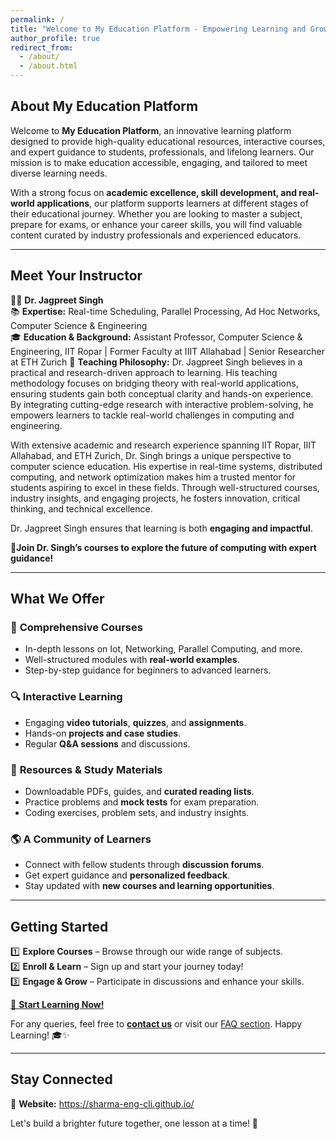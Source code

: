 ```yaml
---
permalink: /
title: "Welcome to My Education Platform - Empowering Learning and Growth"
author_profile: true
redirect_from: 
  - /about/
  - /about.html
---
```


## About My Education Platform

Welcome to **My Education Platform**, an innovative learning platform designed to provide high-quality educational resources, interactive courses, and expert guidance to students, professionals, and lifelong learners. Our mission is to make education accessible, engaging, and tailored to meet diverse learning needs.

With a strong focus on **academic excellence, skill development, and real-world applications**, our platform supports learners at different stages of their educational journey. Whether you are looking to master a subject, prepare for exams, or enhance your career skills, you will find valuable content curated by industry professionals and experienced educators.

---

## Meet Your Instructor  

👨‍🏫 **Dr. Jagpreet Singh**  
📚 **Expertise:** Real-time Scheduling, Parallel Processing, Ad Hoc Networks, Computer Science & Engineering  
🎓 **Education & Background:** Assistant Professor, Computer Science & Engineering, IIT Ropar | Former Faculty at IIIT Allahabad | Senior Researcher at ETH Zurich 
🌟 **Teaching Philosophy:** Dr. Jagpreet Singh believes in a practical and research-driven approach to learning. His teaching methodology focuses on bridging theory with real-world applications, ensuring students gain both conceptual clarity and hands-on experience. By integrating cutting-edge research with interactive problem-solving, he empowers learners to tackle real-world challenges in computing and engineering.

With extensive academic and research experience spanning IIT Ropar, IIIT Allahabad, and ETH Zurich, Dr. Singh brings a unique perspective to computer science education. His expertise in real-time systems, distributed computing, and network optimization makes him a trusted mentor for students aspiring to excel in these fields. Through well-structured courses, industry insights, and engaging projects, he fosters innovation, critical thinking, and technical excellence.

Dr. Jagpreet Singh ensures that learning is both **engaging and impactful**.

 **🚀Join Dr. Singh’s courses to explore the future of computing with expert guidance!**

---

## What We Offer

### 🎯 **Comprehensive Courses**
- In-depth lessons on Iot, Networking, Parallel Computing, and more.
- Well-structured modules with **real-world examples**.
- Step-by-step guidance for beginners to advanced learners.

### 🔍 **Interactive Learning**
- Engaging **video tutorials**, **quizzes**, and **assignments**.
- Hands-on **projects and case studies**.
- Regular **Q&A sessions** and discussions.

### 📖 **Resources & Study Materials**
- Downloadable PDFs, guides, and **curated reading lists**.
- Practice problems and **mock tests** for exam preparation.
- Coding exercises, problem sets, and industry insights.

### 🌎 **A Community of Learners**
- Connect with fellow students through **discussion forums**.
- Get expert guidance and **personalized feedback**.
- Stay updated with **new courses and learning opportunities**.

---

## Getting Started  

1️⃣ **Explore Courses** – Browse through our wide range of subjects.  
2️⃣ **Enroll & Learn** – Sign up and start your journey today!  
3️⃣ **Engage & Grow** – Participate in discussions and enhance your skills.  

[🚀 **Start Learning Now!**](#)  

For any queries, feel free to **[contact us](#)** or visit our [FAQ section](#). Happy Learning! 🎓✨  

---

## Stay Connected  

🔹 **Website:** https://sharma-eng-cli.github.io/


Let's build a brighter future together, one lesson at a time! 🚀  
